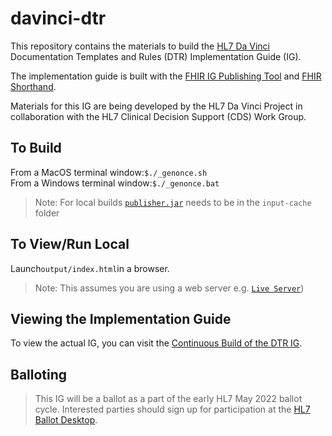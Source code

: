 # davinci-dtr
This repository contains the materials to build the [HL7 Da Vinci](http://www.hl7.org/about/davinci/) Documentation Templates and Rules (DTR) Implementation Guide (IG).

The implementation guide is built with the [FHIR IG Publishing Tool](https://www.hl7.org/fhir/downloads.html) and [FHIR Shorthand](https://build.fhir.org/ig/HL7/fhir-shorthand/index.html).

Materials for this IG are being developed by the HL7 Da Vinci Project in collaboration with the HL7 Clinical Decision Support (CDS) Work Group.

## To Build
From a MacOS terminal window:`$./_genonce.sh`<br>
From a Windows terminal window:`$./_genonce.bat`

>Note: For local builds [`publisher.jar`](https://github.com/HL7/fhir-ig-publisher/releases/latest/download/publisher.jar) needs to be in the `input-cache` folder

## To View/Run Local
Launch`output/index.html`in a browser.<br> 
> Note: This assumes you are using a web server e.g. [`Live Server`](https://github.com/ritwickdey/live-server-web-extension))

## Viewing the Implementation Guide
To view the actual IG, you can visit the [Continuous Build of the DTR IG](http://build.fhir.org/ig/HL7/davinci-dtr/index.html).

## Balloting
>This IG will be a ballot as a part of the early HL7 May 2022 ballot cycle. Interested parties should sign up for participation at the [HL7 Ballot Desktop](http://www.hl7.org/ctl.cfm?action=ballots.home).

